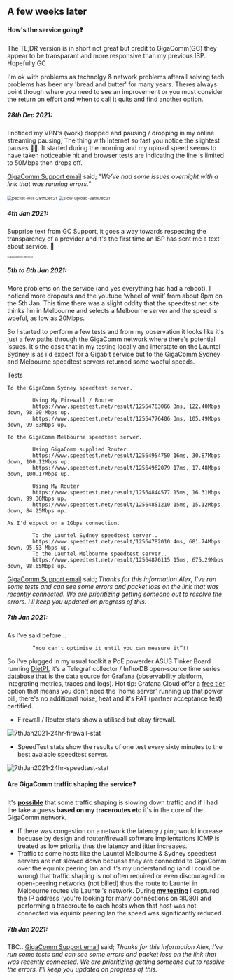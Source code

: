 

## A few weeks later 

#### How's the service going❓

The TL;DR version is in short not great but credit to GigaComm(GC) they appear to be transparant and more responsive than my previous ISP. Hopefully GC



I'm ok with problems as technolgy & network problems afterall solving tech problems has been my 'bread and butter' for many years. Theres always point though where you need to see an improvement or you must consider the return on effort and when to call it quits and find another option. 



##### 28th Dec 2021: 

I noticed my VPN's (work) dropped and pausing / dropping in my online streaming pausing, The thing with Internet so fast you notice the slightest pauses 🤷‍♂️. It started during the morning and my upload speed seems to have taken noticeable hit and browser tests are indicating the line is limited to 50Mbps then drops off. 

[GigaComm Support email](https://github.com/alexanderswift/public-gigacom/blob/main/pics/emailtogigacomm-28thDec2021.pdf) said; *"We’ve had some issues overnight with a link that was running errors."*



<img src="/Users/alexs/Documents/GitHub/public-gigacom/pics/packet-loss-28thDec21.png" alt="packet-loss-28thDec21" style="zoom: 67%;" />

<img src="/Users/alexs/Documents/GitHub/public-gigacom/pics/slow-upload-28thDec21.png" alt="slow-upload-28thDec21" style="zoom:67%;" />



##### 4th Jan 2021: 

Supprise text from GC Support, it goes a way towards respecting the transparency of a provider and it's the first time an ISP has sent me a text about service. 👏



<img src="/Users/alexs/Documents/GitHub/public-gigacom/pics/gigacomm-txt-4thJan22.jpeg" alt="gigacomm-txt-4thJan22" style="zoom:33%;" />

##### 5th to 6th Jan 2021: 

More problems on the service (and yes everything has had a reboot), I noticed more dropouts and the youtube ‘wheel of wait’ from about 8pm on the 5th Jan. This time there was a slight oddity that the speedtest.net site thinks I’m in Melbourne and selects a Melbourne server and the speed is woeful, as low as 20Mbps.



So I started to perform a few tests and from my observation it looks like it's just a few paths through the GigaComm network where there's potential issues. It's the case that in my testing locally and interstate on the Launtel Sydney is as i'd expect for a Gigabit service but to the GigaComm Sydney and Melbourne speedtest servers returned some woeful speeds. 



Tests

~~~ 
To the GigaComm Sydney speedtest server.
		
		Using My Firewall / Router
		https://www.speedtest.net/result/12564763066 3ms, 122.40Mbps down, 98.90 Mbps up.
		https://www.speedtest.net/result/12564776406 3ms, 105.49Mbps down, 99.83Mbps up.

To the GigaComm Melbourne speedtest server.

		Using GigaComm supplied Router
		https://www.speedtest.net/result/12564954750 16ms, 30.87Mbps down, 100.12Mbps up.
		https://www.speedtest.net/result/12564962079 17ms, 17.48Mbps down, 100.17Mbps up.

		Using My Router
		https://www.speedtest.net/result/12564844577 15ms, 16.31Mbps down, 99.36Mbps up.
		https://www.speedtest.net/result/12564851210 15ms, 15.12Mbps down, 84.25Mbps up.

As I'd expect on a 1Gbps connection.

		To the Launtel Sydney speedtest server..
		https://www.speedtest.net/result/12564782010 4ms, 681.74Mbps down, 95.53 Mbps up.
		To the Launtel Melbourne speedtest server..
		https://www.speedtest.net/result/12564876115 15ms, 675.29Mbps down, 98.65Mbps up.

~~~



[GigaComm Support email](https://github.com/alexanderswift/public-gigacom/blob/main/pics/emailtogigacomm-6thJan22.pdf) said; *Thanks for this information Alex, I've run some tests and can see some errors and packet loss on the link that was recently connected. We are prioritizing getting someone out to resolve the errors. I'll keep you updated on progress of this.*



##### 7th Jan 2021: 

As I've said before... 

~~~
		“You can't optimise it until you can measure it”!!
~~~

So I've plugged in my usual toolkit a PoE powerder ASUS Tinker Board running [DietPI](https://dietpi.com), it's a Telegraf collector / InfluxDB open-source time series database that is the data source for Grafana (observability platform, integrating metrics, traces and logs). Hot tip: Grafana Cloud offer a [free tier](https://grafana.com/products/cloud/pricing/) option that means you don't need the 'home server' running up that power bill, there's no additional noise, heat and it's PAT (partner acceptance test) certified.

- Firewall / Router stats show a utilised but okay firewall. 

![7thJan2021-24hr-firewall-stat](/Users/alexs/Documents/GitHub/public-gigacom/pics/7thJan2021-24hr-firewall-stat.png)



- SpeedTest stats show the results of one test every sixty minutes to the best avaiable speedtest server. 

![7thJan2021-24hr-speedtest-stat](/Users/alexs/Documents/GitHub/public-gigacom/pics/7thJan2021-24hr-speedtest-stat.png)



#### Are GigaComm traffic shaping the service❓

It's **<u>possible</u>** that some traffic shaping is slowing down traffic and if I had the take a guess **based on my traceroutes etc** it's in the core of the GigaComm network. 

- If there was congestion on a network the latency / ping would increase becuase by design and router/firewall software implientations ICMP is treated as low priority thus the latency and jitter increases.  
- Traffic to some hosts like the Launtel Melbourne & Sydney speedtest servers are not slowed down becuase they are connected to GigaComm over the equinix peering lan and it's my understanding (and I could be wrong) that traffic shaping is not often required or even discouraged on open-peering networks (not billed) thus the route to Launtel in Melbourne routes via Launtel's network. During **[my testing](https://github.com/alexanderswift/public-gigacom/blob/main/pics/6th-Jan-evening.png)** I captured the IP address (you're looking for many connections on :8080) and performing a traceroute to each hosts when that host was not connected via equinix peering lan the speed was significantly reduced. 

 

##### 7th Jan 2021: 

TBC.. [GigaComm Support email](https://github.com/alexanderswift/public-gigacom/blob/main/pics/emailtogigacomm-6thJan22.pdf) said; *Thanks for this information Alex, I've run some tests and can see some errors and packet loss on the link that was recently connected. We are prioritizing getting someone out to resolve the errors. I'll keep you updated on progress of this.*
